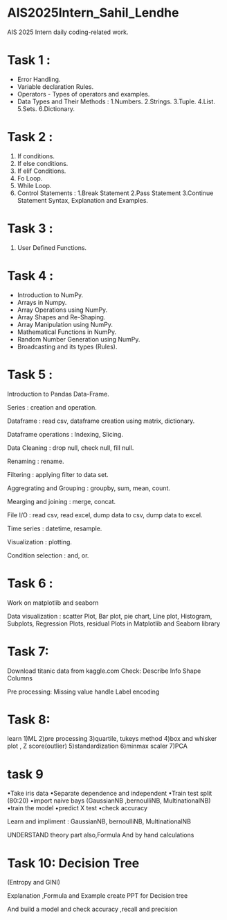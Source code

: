 # AIS2025Intern_Sahil_Lendhe
AIS 2025 Intern daily coding-related work.


# Task 1 : 
* Error Handling.
* Variable declaration Rules.
* Operators - Types of operators and examples.
* Data Types and Their Methods :  1.Numbers. 2.Strings. 3.Tuple. 4.List. 5.Sets. 6.Dictionary.


# Task 2 :
1. If conditions.
2. If else conditions. 
3. If elif Conditions.
4. Fo Loop.
5. While Loop.
6. Control Statements : 1.Break Statement 
                        2.Pass Statement
                        3.Continue Statement
Syntax, Explanation and Examples.


# Task 3 :
1. User Defined Functions.

# Task 4 :
* Introduction to NumPy.
* Arrays in Numpy.
* Array Operations using NumPy.
* Array Shapes and Re-Shaping.
* Array Manipulation using NumPy.
* Mathematical Functions in NumPy.
* Random Number Generation using NumPy.
* Broadcasting and its types (Rules).
  
# Task 5 : 
Introduction to Pandas Data-Frame.

Series : creation and operation.

Dataframe : read csv, dataframe creation using matrix, dictionary.

Dataframe operations : Indexing, Slicing.

Data Cleaning : drop null, check null, fill null.

Renaming : rename.

Filtering : applying filter to data set.

Aggregrating and Grouping : groupby, sum, mean, count.

Mearging and joining : merge, concat.

File I/O : read csv, read excel, dump data to csv, dump data to excel.

Time series : datetime, resample.

Visualization : plotting.

Condition selection : and, or.


 # Task 6 : 
Work on matplotlib and seaborn

Data visualization : scatter Plot, Bar plot, pie chart, Line plot, Histogram, Subplots, Regression Plots, residual Plots in Matplotlib and Seaborn library


# Task 7:
Download titanic data from kaggle.com
Check:
Describe 
Info
Shape
Columns

Pre processing:
Missing value handle 
Label encoding


# Task 8:
learn 1)ML
2)pre processing
3)quartile, tukeys method
4)box  and whisker plot , Z score(outlier)
5)standardization
6)minmax scaler
7)PCA

# task 9
•Take iris data
•Separate dependence and independent 
•Train test split (80:20)
•import naive bays 
(GaussianNB ,bernoulliNB, MultinationalNB)
•train the model
•predict X test
•check accuracy 

Learn and impliment : 
GaussianNB,  bernoulliNB, MultinationalNB

UNDERSTAND theory part also,Formula  And by hand calculations

# Task 10: Decision Tree
(Entropy and GINI)

Explanation ,Formula and Example  create PPT for
Decision tree

And build a model and check accuracy ,recall and precision

